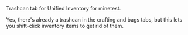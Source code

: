Trashcan tab for Unified Inventory for minetest.

Yes, there's already a trashcan in the crafting and bags tabs, but this lets you shift-click inventory items to get rid of them.
